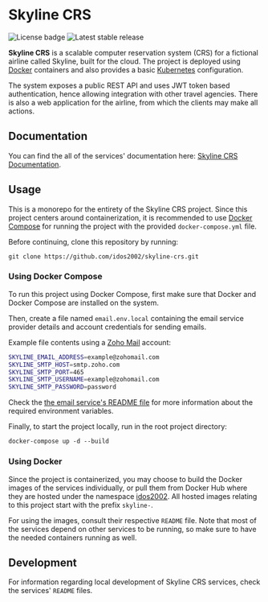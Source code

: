 # Skyline CRS

![License badge](https://badgen.net/github/license/idos2002/skyline-crs)
![Latest stable release](https://badgen.net/github/release/idos2002/skyline-crs/stable)

**Skyline CRS** is a scalable computer reservation system (CRS) for a fictional airline called Skyline, built for the cloud. The project is deployed using [Docker](https://www.docker.com/) containers and also provides a basic [Kubernetes](https://kubernetes.io/) configuration.

The system exposes a public REST API and uses JWT token based authentication, hence allowing integration with other travel agencies.
There is also a web application for the airline, from which the clients may make all actions.

## Documentation

You can find the all of the services' documentation here: [Skyline CRS Documentation](https://idos2002.github.io/skyline-crs/).

## Usage

This is a monorepo for the entirety of the Skyline CRS project. Since this project centers around containerization, it is recommended to use [Docker Compose](https://docs.docker.com/compose/) for running the project with the provided `docker-compose.yml` file.

Before continuing, clone this repository by running:

```
git clone https://github.com/idos2002/skyline-crs.git
```

### Using Docker Compose

To run this project using Docker Compose, first make sure that Docker and Docker Compose are installed on the system.

Then, create a file named `email.env.local` containing the email service provider details and account credentials for sending emails.

Example file contents using a [Zoho Mail](https://www.zoho.com/mail/) account:

```sh
SKYLINE_EMAIL_ADDRESS=example@zohomail.com
SKYLINE_SMTP_HOST=smtp.zoho.com
SKYLINE_SMTP_PORT=465
SKYLINE_SMTP_USERNAME=example@zohomail.com
SKYLINE_SMTP_PASSWORD=password
```

Check the [the email service's README file](https://github.com/idos2002/skyline-crs/tree/master/services/email#readme) for more information about the required environment variables.

Finally, to start the project locally, run in the root project directory:

```
docker-compose up -d --build
```

### Using Docker

Since the project is containerized, you may choose to build the Docker images of the services individually, or pull them from Docker Hub where they are hosted under the namespace [idos2002](https://hub.docker.com/u/idos2002). All hosted images relating to this project start with the prefix `skyline-`.

For using the images, consult their respective `README` file. Note that most of the services depend on other services to be running, so make sure to have the needed containers running as well.

## Development

For information regarding local development of Skyline CRS services, check the services' `README` files.
